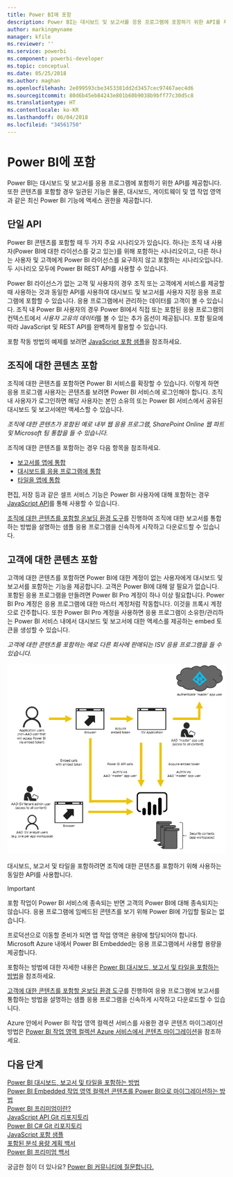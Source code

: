 ```yaml
---
title: Power BI에 포함
description: Power BI는 대시보드 및 보고서를 응용 프로그램에 포함하기 위한 API를 제공합니다.
author: markingmyname
manager: kfile
ms.reviewer: ''
ms.service: powerbi
ms.component: powerbi-developer
ms.topic: conceptual
ms.date: 05/25/2018
ms.author: maghan
ms.openlocfilehash: 2e899593cbe3453381dd2d3457cec97467aec4d6
ms.sourcegitcommit: 80d6b45eb84243e801b60b9038b9bff77c30d5c8
ms.translationtype: HT
ms.contentlocale: ko-KR
ms.lasthandoff: 06/04/2018
ms.locfileid: "34561750"
---
```

# <a name="embedding-with-power-bi"></a>Power BI에 포함
Power BI는 대시보드 및 보고서를 응용 프로그램에 포함하기 위한 API를 제공합니다. 또한 콘텐츠를 포함할 경우 일관된 기능은 물론, 대시보드, 게이트웨이 및 앱 작업 영역과 같은 최신 Power BI 기능에 액세스 권한을 제공합니다.

## <a name="a-single-api"></a>단일 API
Power BI 콘텐츠를 포함할 때 두 가지 주요 시나리오가 있습니다.  하나는 조직 내 사용자(Power BI에 대한 라이선스를 갖고 있는)를 위해 포함하는 시나리오이고, 다른 하나는 사용자 및 고객에게 Power BI 라이선스를 요구하지 않고 포함하는 시나리오입니다. 두 시나리오 모두에 Power BI REST API를 사용할 수 있습니다. 

Power BI 라이선스가 없는 고객 및 사용자의 경우 조직 또는 고객에게 서비스를 제공할 때 사용하는 것과 동일한 API를 사용하여 대시보드 및 보고서를 사용자 지정 응용 프로그램에 포함할 수 있습니다. 응용 프로그램에서 관리하는 데이터를 고객이 볼 수 있습니다. 조직 내 Power BI 사용자의 경우 Power BI에서 직접 또는 포함된 응용 프로그램의 컨텍스트에서 *사용자 고유의 데이터*를 볼 수 있는 추가 옵션이 제공됩니다. 포함 필요에 따라 JavaScript 및 REST API를 완벽하게 활용할 수 있습니다.

포함 작동 방법의 예제를 보려면 [JavaScript 포함 샘플](https://microsoft.github.io/PowerBI-JavaScript/demo/)을 참조하세요.

## <a name="embedding-for-your-organization"></a>조직에 대한 콘텐츠 포함
조직에 대한 콘텐츠를 포함하면 Power BI 서비스를 확장할 수 있습니다. 이렇게 하면 응용 프로그램 사용자는 콘텐츠를 보려면 Power BI 서비스에 로그인해야 합니다. 조직 내 사용자가 로그인하면 해당 사용자는 본인 소유의 또는 Power BI 서비스에서 공유된 대시보드 및 보고서에만 액세스할 수 있습니다. 

*조직에 대한 콘텐츠가 포함된 예로 내부 웹 응용 프로그램, SharePoint Online 웹 파트 및 Microsoft 팀 통합을 들 수 있습니다.*

조직에 대한 콘텐츠를 포함하는 경우 다음 항목을 참조하세요.

* [보고서를 앱에 통합](integrate-report.md)
* [대시보드를 응용 프로그램에 통합](integrate-dashboard.md)
* [타일을 앱에 통합](integrate-tile.md)

편집, 저장 등과 같은 셀프 서비스 기능은 Power BI 사용자에 대해 포함하는 경우 [JavaScript API](https://github.com/Microsoft/PowerBI-JavaScript)를 통해 사용할 수 있습니다.

[조직에 대한 콘텐츠를 포함할 온보딩 환경 도구](https://aka.ms/embedsetup/UserOwnsData)를 진행하여 조직에 대한 보고서를 통합하는 방법을 설명하는 샘플 응용 프로그램을 신속하게 시작하고 다운로드할 수 있습니다.

## <a name="embedding-for-your-customers"></a>고객에 대한 콘텐츠 포함
고객에 대한 콘텐츠를 포함하면 Power BI에 대한 계정이 없는 사용자에게 대시보드 및 보고서를 포함하는 기능을 제공합니다. 고객은 Power BI에 대해 알 필요가 없습니다. 포함된 응용 프로그램을 만들려면 Power BI Pro 계정이 하나 이상 필요합니다. Power BI Pro 계정은 응용 프로그램에 대한 마스터 계정처럼 작동합니다. 이것을 프록시 계정으로 간주합니다. 또한 Power BI Pro 계정을 사용하면 응용 프로그램이 소유한/관리하는 Power BI 서비스 내에서 대시보드 및 보고서에 대한 액세스를 제공하는 embed 토큰을 생성할 수 있습니다. 

*고객에 대한 콘텐츠를 포함하는 예로 다른 회사에 판매되는 ISV 응용 프로그램을 들 수 있습니다.*

![고객에 대한 콘텐츠를 포함하는 워크플로 포함](media/embedding/powerbi-embed-flow.png)

대시보드, 보고서 및 타일을 포함하려면 조직에 대한 콘텐츠를 포함하기 위해 사용하는 동일한 API를 사용합니다.

> [!IMPORTANT]
> 포함 작업이 Power BI 서비스에 종속되는 반면 고객의 Power BI에 대해 종속되지는 않습니다. 응용 프로그램에 임베드된 콘텐츠를 보기 위해 Power BI에 가입할 필요는 없습니다.
> 

프로덕션으로 이동할 준비가 되면 앱 작업 영역은 용량에 할당되어야 합니다. Microsoft Azure 내에서 Power BI Embedded는 응용 프로그램에서 사용할 용량을 제공합니다.

포함하는 방법에 대한 자세한 내용은 [Power BI 대시보드, 보고서 및 타일을 포함하는 방법](embedding-content.md)을 참조하세요.

[고객에 대한 콘텐츠를 포함할 온보딩 환경 도구](https://aka.ms/embedsetup/AppOwnsData)를 진행하여 응용 프로그램에 보고서를 통합하는 방법을 설명하는 샘플 응용 프로그램을 신속하게 시작하고 다운로드할 수 있습니다.

Azure 안에서 Power BI 작업 영역 컬렉션 서비스를 사용한 경우 콘텐츠 마이그레이션 방법은 [Power BI 작업 영역 컬렉션 Azure 서비스에서 콘텐츠 마이그레이션](migrate-from-powerbi-embedded.md)을 참조하세요.

## <a name="next-steps"></a>다음 단계
[Power BI 대시보드, 보고서 및 타일을 포함하는 방법](embedding-content.md)  
[Power BI Embedded 작업 영역 컬렉션 콘텐츠를 Power BI으로 마이그레이션하는 방법](migrate-from-powerbi-embedded.md)  
[Power BI 프리미엄이란?](../service-premium.md)  
[JavaScript API Git 리포지토리](https://github.com/Microsoft/PowerBI-JavaScript)  
[Power BI C# Git 리포지토리](https://github.com/Microsoft/PowerBI-CSharp)  
[JavaScript 포함 샘플](https://microsoft.github.io/PowerBI-JavaScript/demo/)  
[포함된 분석 용량 계획 백서](https://aka.ms/pbiewhitepaper)  
[Power BI 프리미엄 백서](https://aka.ms/pbipremiumwhitepaper)  

궁금한 점이 더 있나요? [Power BI 커뮤니티에 질문합니다.](http://community.powerbi.com/)

